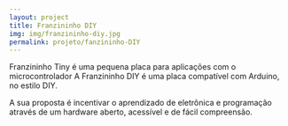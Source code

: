 ```yaml
---
layout: project
title: Franzininho DIY
img: img/franzininho-diy.jpg
permalink: projeto/fanzininho-DIY
---
```


Franzininho Tiny é uma pequena placa para aplicações com o microcontrolador
A Franzininho DIY é uma placa compatível com Arduino, no estilo DIY.

A sua proposta é incentivar o aprendizado de eletrônica e programação através
de um hardware aberto, acessível e de fácil compreensão.
